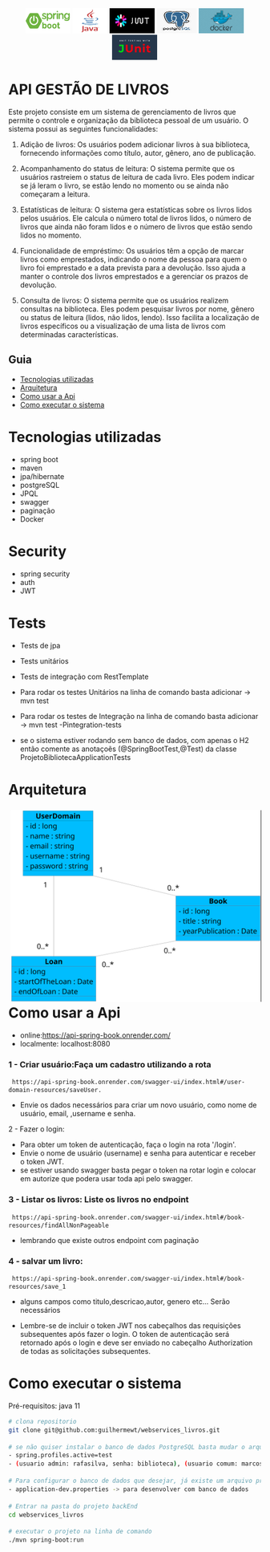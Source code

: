 <div align="center">
	<img src="https://github.com/guilhermewt/assets/blob/main/Api%20de%20pedidos/spring-boot.webp" style="width:90px;height:50px;">
	<img src="https://github.com/guilhermewt/assets/blob/main/Api%20de%20pedidos/java.webp" style="width:70px;height:50px;">
	<img src="https://github.com/guilhermewt/assets/blob/main/Api%20de%20pedidos/jwt.png" style="width:90px;height:50px;">
	<img src="https://github.com/guilhermewt/assets/blob/main/Api%20de%20pedidos/postgre.jpg" style="width:80px;height:50px;">
	<img src="https://github.com/guilhermewt/assets/blob/main/Api%20de%20pedidos/docker.jpg" style="width:90px;height:50px;">
	<img src="https://github.com/guilhermewt/assets/blob/main/Api%20de%20pedidos/JUnit.svg" style="width:90px;height:50px;">
</div>



# API GESTÃO DE LIVROS
 Este projeto consiste em um sistema de gerenciamento de livros que permite o controle e organização da biblioteca pessoal de um usuário. O sistema possui as seguintes funcionalidades:

1. Adição de livros: Os usuários podem adicionar livros à sua biblioteca, fornecendo informações como título, autor, gênero, ano de publicação.

2. Acompanhamento do status de leitura: O sistema permite que os usuários rastreiem o status de leitura de cada livro. Eles podem indicar se já leram o livro, se estão lendo no momento ou se ainda não começaram a leitura.

3. Estatísticas de leitura: O sistema gera estatísticas sobre os livros lidos pelos usuários. Ele calcula o número total de livros lidos, o número de livros que ainda não foram lidos e o número de livros que estão sendo lidos no momento.

4. Funcionalidade de empréstimo: Os usuários têm a opção de marcar livros como emprestados, indicando o nome da pessoa para quem o livro foi emprestado e a data prevista para a devolução. Isso ajuda a manter o controle dos livros emprestados e a gerenciar os prazos de devolução.

5. Consulta de livros: O sistema permite que os usuários realizem consultas na biblioteca. Eles podem pesquisar livros por nome, gênero ou status de leitura (lidos, não lidos, lendo). Isso facilita a localização de livros específicos ou a visualização de uma lista de livros com determinadas características.


## Guia

- [Tecnologias utilizadas](#Tecnologias-utilizadas)
- [Arquitetura](#Arquitetura)
- [Como usar a Api](#Como-usar-a-Api)
- [Como executar o sistema](#Como-executar-o-sistema)

# Tecnologias utilizadas
  - spring boot
  - maven
  - jpa/hibernate
  - postgreSQL
  - JPQL
  - swagger
  - paginação
  - Docker

# Security
  - spring security
  - auth
  - JWT
  
# Tests
  - Tests de jpa
  - Tests unitários
  - Tests de integração com RestTemplate
  
  - Para rodar os testes Unitários na linha de comando basta adicionar -> mvn test
  - Para rodar os testes de Integração na linha de comando basta adicionar -> mvn test -Pintegration-tests
  - se o sistema estiver rodando sem banco de dados, com apenas o H2 então comente as anotaçoẽs (@SpringBootTest,@Test) da classe ProjetoBibliotecaApplicationTests
   
# Arquitetura
<div>
	  <img src="https://github.com/guilhermewt/assets/blob/main/webservices%20de%20livros/diagrama%20de%20classe.png" style="background:#FFFFFF;
    		width: 500px;
      height:600px
    		padding: 5px;
    		margin: 5px;
    		float: left; ">
	</div>
 
 <br><br>


# Como usar a Api

  - online:https://api-spring-book.onrender.com/
  - localmente: localhost:8080

### 1 - Criar usuário:Faça um cadastro utilizando a rota
     https://api-spring-book.onrender.com/swagger-ui/index.html#/user-domain-resources/saveUser.        
  - Envie os dados necessários para criar um novo usuário, como nome de usuário, email, ,username e senha.

2 - Fazer o login:

- Para obter um token de autenticação, faça o login na rota '/login'.
- Envie o nome de usuário (username) e senha para autenticar e receber o token JWT.
- se estiver usando swagger basta pegar o token na rotar login e colocar em autorize que podera usar toda api pelo swagger.

### 3 - Listar os livros: Liste os livros no endpoint 
     https://api-spring-book.onrender.com/swagger-ui/index.html#/book-resources/findAllNonPageable
 
- lembrando que existe outros endpoint com paginação

### 4 - salvar um livro:
     https://api-spring-book.onrender.com/swagger-ui/index.html#/book-resources/save_1
- alguns campos como titulo,descricao,autor, genero etc... Serão necessários

- Lembre-se de incluir o token JWT nos cabeçalhos das requisições subsequentes após fazer o login. O token de autenticação será retornado após o login e deve ser enviado no cabeçalho Authorization de todas as solicitações subsequentes.


	

# Como executar o sistema
Pré-requisitos: java 11

```bash
# clona repositorio
git clone git@github.com:guilhermewt/webservices_livros.git

# se não quiser instalar o banco de dados PostgreSQL basta mudar o arquivo 'application.properties' para test, nisso será usado o banco de dados para testes H2
- spring.profiles.active=test
- (usuario admin: rafasilva, senha: biblioteca), (usuario comum: marcospereira,senha:biblioteca)

# Para configurar o banco de dados que desejar, já existe um arquivo pre-configurado, basta colocar as informaçoẽs do seu banco como (url,username,password):
- application-dev.properties -> para desenvolver com banco de dados

# Entrar na pasta do projeto backEnd
cd webservices_livros

# executar o projeto na linha de comando
./mvn spring-boot:run


